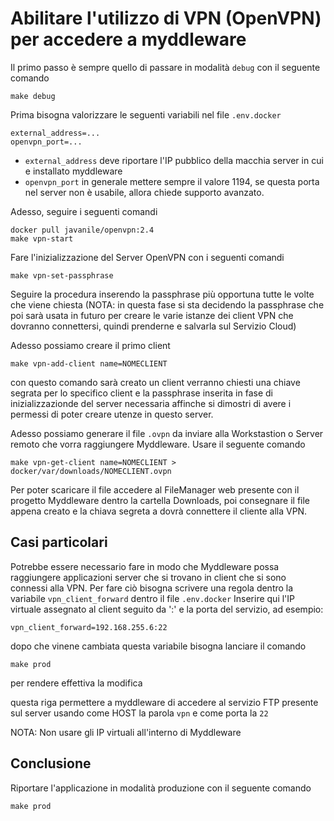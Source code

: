 # Abilitare l'utilizzo di VPN (OpenVPN) per accedere a myddleware

Il primo passo è sempre quello di passare in modalità `debug` con il seguente comando

```
make debug
```

Prima bisogna valorizzare le seguenti variabili nel file `.env.docker`

```
external_address=...
openvpn_port=...
```

- `external_address` deve riportare l'IP pubblico della macchia server in cui e installato myddleware
- `openvpn_port` in generale mettere sempre il valore 1194, se questa porta nel server non è usabile, allora chiede supporto avanzato.

Adesso, seguire i seguenti comandi 

```
docker pull javanile/openvpn:2.4
make vpn-start
```

Fare l'inizializzazione del Server OpenVPN con i seguenti comandi

```
make vpn-set-passphrase
```

Seguire la procedura inserendo la passphrase più opportuna tutte le volte che viene chiesta
(NOTA: in questa fase si sta decidendo la passphrase che poi sarà usata in futuro per creare le varie 
istanze dei client VPN che dovranno connettersi, quindi prenderne e salvarla sul Servizio Cloud)

Adesso possiamo creare il primo client

```
make vpn-add-client name=NOMECLIENT
```

con questo comando sarà creato un client verranno chiesti una chiave segrata per lo specifico client e
la passphrase inserita in fase di inizializzazionde del server necessaria affinche si dimostri di avere
i permessi di poter creare utenze in questo server.

Adesso possiamo generare il file `.ovpn` da inviare alla Workstastion o Server remoto che vorra raggiungere Myddleware.
Usare il seguente comando

```
make vpn-get-client name=NOMECLIENT > docker/var/downloads/NOMECLIENT.ovpn
```

Per poter scaricare il file accedere al FileManager web presente con il progetto Myddleware dentro la cartella Downloads,
poi consegnare il file appena creato e la chiava segreta a dovrà connettere il cliente alla VPN.

## Casi particolari

Potrebbe essere necessario fare in modo che Myddleware possa raggiungere applicazioni server che si trovano
in client che si sono connessi alla VPN. Per fare ciò bisogna scrivere una regola dentro la variabile `vpn_client_forward` dentro il file `.env.docker`
Inserire qui l'IP virtuale assegnato al client seguito da ':' e la porta del servizio, ad esempio:

```
vpn_client_forward=192.168.255.6:22
```

dopo che vinene cambiata questa variabile bisogna lanciare il comando

```
make prod
```

per rendere effettiva la modifica

questa riga permettere a myddleware di accedere al servizio FTP presente sul server
usando come HOST la parola `vpn` e come porta la `22`

NOTA: Non usare gli IP virtuali all'interno di Myddleware

## Conclusione

Riportare l'applicazione in modalità produzione con il seguente comando

```shell
make prod
```

